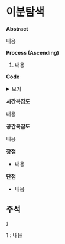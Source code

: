 # 이분탐색

**Abstract**

내용

**Process (Ascending)**

1. 내용

**Code**

<details>
    <summary>보기</summary>

```c++

```

</details>

**시간복잡도**

내용

**공간복잡도**

내용

**장점**

* 내용


**단점**

* 내용

## 주석

<sup>[1](#footnote_1)</sup>

<a name="footnote_1">1</a> : 내용


